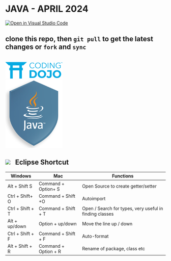 # JAVA - APRIL 2024

[![Open in Visual Studio Code](https://img.shields.io/badge/open%20in%20vscode-blue??style=for-the-badge&logo=visualstudiocode)](https://open.vscode.dev/jupiterorbita/JAVA_OCT_2022)

## clone this repo, then `git pull` to get the latest changes or `fork` and `sync`

<br/>

<img src="https://raw.githubusercontent.com/jupiterorbita/git_assets/master/CD_Horizontal_Logo_Blue.png" alt="Coding Dojo Logo" width="180">

<br/>

<!-- <img src="https://raw.githubusercontent.com/jupiterorbita/git_assets/master/MERN-logo-white.jpg" alt="MERN logo" width="180"> -->
<img src="https://github.com/jupiterorbita/git_assets/blob/master/java_shield_badge_crop.png?raw=true" alt="JAVA logo" width="180">


## <img src="https://icons.iconarchive.com/icons/papirus-team/papirus-apps/256/eclipse-icon.png" width="33"/>  &nbsp; Eclipse Shortcut
| Windows | Mac    | Functions |
|----------------- | -----------------| --------------|
| Alt + Shift S  | Command + Option+ S| Open Source to create getter/setter|
| Ctrl + Shift+ O  | Command + Shift +O | Autoimport |
| Ctrl + Shift + T | Command + Shift + T| Open / Search for types, very useful in finding classes|
| Alt + up/down | Option + up/down | Move the line up / down |
| Ctrl + Shift + F| Command + Shift + F | Auto-format | 
|Alt + Shift + R|Command + Option + R|Rename of package, class etc|
